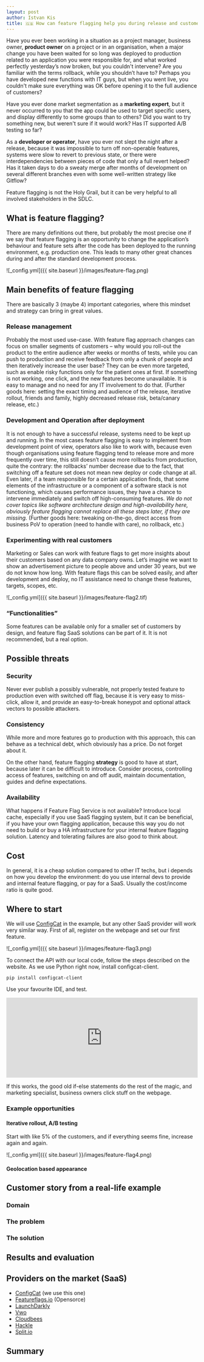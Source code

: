 ```yaml
---
layout: post
author: Istvan Kis
title: 🇬🇧 How can feature flagging help you during release and customer experiments?
---
```


Have you ever been working in a situation as a project manager, business owner, **product owner** on a project or in an organisation, when a major change you have been waited for so long was deployed to production related to an application you were responsible for, and what worked perfectly yesterday’s now broken, but you couldn't intervene? Are you familiar with the terms rollback, while you shouldn’t have to? Perhaps you have developed new functions with IT guys, but when you went live, you couldn't make sure everything was OK before opening it to the full audience of customers?

Have you ever done market segmentation as a **marketing expert**, but it never occurred to you that the app could be used to target specific users, and display differently to some groups than to others? Did you want to try something new, but weren't sure if it would work? Has IT supported A/B testing so far?

As a **developer or operator**, have you ever not slept the night after a release, because it was impossible to turn off non-operable features, systems were slow to revert to previous state, or there were interdependencies between pieces of code that only a full revert helped? Has it taken days to do a sweaty merge after months of development on several different branches even with some well-written strategy like Gitflow?

Feature flagging is not the Holy Grail, but it can be very helpful to all involved stakeholders in the SDLC.

<!--more-->

## What is feature flagging?

There are many definitions out there, but probably the most precise one if we say that feature flagging is an opportunity to change the application’s behaviour and feature sets after the code has been deployed to the running environment, e.g. production one. This leads to many other great chances during and after the standard development process.

![_config.yml]({{ site.baseurl }}/images/feature-flag.png)

## Main benefits of feature flagging

There are basically 3 (maybe 4) important categories, where this mindset and strategy can bring in great values.

### Release management

Probably the most used use-case. With feature flag approach changes can focus on smaller segments of customers – why would you roll-out the product to the entire audience after weeks or months of tests, while you can push to production and receive feedback from only a chunk of people and then iteratively increase the user base? They can be even more targeted, such as enable risky functions only for the patient ones at first. If something is not working, one click, and the new features become unavailable. It is easy to manage and no need for any IT involvement to do that. (Further goods here: setting the exact timing and audience of the release, iterative rollout, friends and family, highly decreased release risk, beta/canary release, etc.)

### Development and Operation after deployment

It is not enough to have a successful release, systems need to be kept up and running. In the most cases feature flagging is easy to implement from development point of view, operators also like to work with, because even though organisations using feature flagging tend to release more and more frequently over time, this still doesn’t cause more rollbacks from production, quite the contrary: the rollbacks’ number decrease due to the fact, that switching off a feature set does not mean new deploy or code change at all. Even later, if a team responsible for a certain application finds, that some elements of the infrastructure or a component of a software stack is not functioning, which causes performance issues, they have a chance to intervene immediately and switch off high-consuming features. *We do not cover topics like software architecture design and high-availability here, obviously feature flagging cannot replace all these steps later, if they are missing.* (Further goods here: tweaking on-the-go, direct access from business PoV to operation (need to handle with care), no rollback, etc.)

### Experimenting with real customers

Marketing or Sales can work with feature flags to get more insights about their customers based on any data company owns. Let’s imagine we want to show an advertisement picture to people above and under 30 years, but we do not know how long. With feature flags this can be solved easily, and after development and deploy, no IT assistance need to change these features, targets, scopes, etc.

![_config.yml]({{ site.baseurl }}/images/feature-flag2.tif)

### “Functionalities”

Some features can be available only for a smaller set of customers by design, and feature flag SaaS solutions can be part of it. It is not recommended, but a real option.

## Possible threats

### Security


Never ever publish a possibly vulnerable, not properly tested feature to production even with switched off flag, because it is very easy to miss-click, allow it, and provide an easy-to-break honeypot and optional attack vectors to possible attackers.

### Consistency

While more and more features go to production with this approach, this can behave as a technical debt, which obviously has a price. Do not forget about it.

On the other hand, feature flagging **strategy** is good to have at start, because later it can be difficult to introduce. Consider process, controlling access of features, switching on and off audit, maintain documentation, guides and define expectations.

### Availability

What happens if Feature Flag Service is not available? Introduce local cache, especially if you use SaaS flagging system, but it can be beneficial, if you have your own flagging application, because this way you do not need to build or buy a HA infrastructure for your internal feature flagging solution. Latency and tolerating failures are also good to think about.

## Cost

In general, it is a cheap solution compared to other IT techs, but i depends on how you develop the environment: do you use internal devs to provide and internal feature flagging, or pay for a SaaS. Usually the cost/income ratio is quite good.

## Where to start

We will use [ConfigCat](https://www.configcat.com) in the example, but any other SaaS provider will work very similar way. First of all, register on the webpage and set our first feature.

![_config.yml]({{ site.baseurl }}/images/feature-flag3.png)

To connect the API with our local code, follow the steps described on the website. As we use Python right now, install configcat-client.

```shell
pip install configcat-client
```

Use your favourite IDE, and test.

<iframe src="https://pastebin.com/embed_iframe/13A2DP52" style="border:none;width:100%;height:210px"></iframe>

If this works, the good old if-else statements do the rest of the magic, and marketing specialist, business owners click stuff on the webpage.

### Example opportunities

#### Iterative rollout, A/B testing

Start with like 5% of the customers, and if everything seems fine, increase again and again.

![_config.yml]({{ site.baseurl }}/images/feature-flag4.png)

#### Geolocation based appearance

## Customer story from a real-life example

### Domain

### The problem

### The solution

## Results and evaluation

## Providers on the market (SaaS)

- [ConfigCat](https://www.configcat.com) (we use this one)
- [Featureflags.io](https://featureflags.io) (Opensorce)
- [LaunchDarkly](https://launchdarkly.com)
- [Vwo](https://vwo.com)
- [Cloudbees](https://www.cloudbees.com)
- [Hackle](https://hackle.io/)
- [Split.io](https://www.split.io)

## Summary
